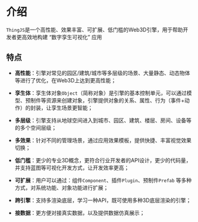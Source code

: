 # 介绍
<!-- introduce -->

`ThingJS`是一个高性能、效果丰富、可扩展、低门槛的Web3D引擎，用于帮助开发者更高效地构建 “数字孪生可视化” 应用

## 特点
- **高性能**：引擎对常见的园区/建筑/城市等多层级的场景、大量静态、动态物体等进行了优化，在Web3D上达到更<a>高性能</a>；

- **孪生体**：孪生体对象`Object`（简称对象）是引擎的基本控制单元，可以通过模型、预制件等资源来创建对象，引擎提供对象的关系、属性、行为（事件+动作）的封装，让孪生场景<a>更智能</a>；

- **多层级**：引擎支持从地球空间进入到城市、园区、建筑、楼层、房间、设备等的多个<a>空间层级</a>；

- **多效果**：针对不同的管理场景，通过应用效果模板，提供快捷、丰富视觉<a>效果切换</a>；

- **低门槛**：更少的专业3D概念，更符合行业开发者的API设计，更少的代码量，并支持蓝图等可视化开发方式，让开发<a>效率更高</a>；

- **可扩展**：用户可以通过：组件`Component`、插件`Plugin`、预制件`Prefab` 等多种方式，对系统功能、对象功能进行扩展；

- **跨引擎**：支持多渲染底层，学习一种API，既可使用多种3D底层渲染的引擎；

- **接数据**：更方便对接真实数据，以及提供数据仿真展示；


